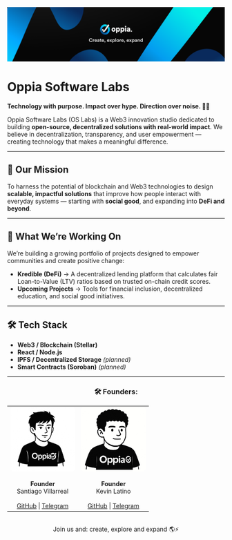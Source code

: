 <img src="./Oppia-Banners/Linkedin/pngs/Linkedin-Main-Banner.png" width="1000" />

# Oppia Software Labs

**Technology with purpose. Impact over hype. Direction over noise. 🎯🌟**

Oppia Software Labs (OS Labs) is a Web3 innovation studio dedicated to building **open-source, decentralized solutions with real-world impact**.
We believe in decentralization, transparency, and user empowerment — creating technology that makes a meaningful difference.

---

## 🚀 Our Mission

To harness the potential of blockchain and Web3 technologies to design **scalable, impactful solutions** that improve how people interact with everyday systems — starting with **social good**, and expanding into **DeFi and beyond**.


---

## 🚧 What We’re Working On

We’re building a growing portfolio of projects designed to empower communities and create positive change:

* **Kredible (DeFi)** → A decentralized lending platform that calculates fair Loan-to-Value (LTV) ratios based on trusted on-chain credit scores.
* **Upcoming Projects** → Tools for financial inclusion, decentralized education, and social good initiatives.

---

## 🛠️ Tech Stack

* **Web3 / Blockchain (Stellar)**
* **React / Node.js**
* **IPFS / Decentralized Storage** *(planned)*
* **Smart Contracts (Soroban)** *(planned)*

---




<h3 align="center">🛠️ Founders:</h3>
<table align="center" cellpadding="10">
  <tr>
    <td align="center">
      <img src="./WhatsApp Image 2025-04-24 at 22.12.17.jpeg" alt="Santiago Villarreal" width="150" style="border-radius: 8px;" />
      <br /><br />
      <strong>Founder</strong>
      <br />
      <span>Santiago Villarreal</span>
      <br /><br />
      <a href="https://github.com/Villarley" target="_blank">GitHub</a> | 
      <a href="https://t.me/villarley" target="_blank">Telegram</a>
    </td>
    <td align="center">
      <img src="./Kevin.jpeg" alt="Kevin Latino" width="150" style="border-radius: 8px;" />
      <br /><br />
      <strong>Founder</strong>
      <br />
      <span>Kevin Latino</span>
      <br /><br />
      <a href="https://github.com/KevinLatino" target="_blank">GitHub</a> | 
      <a href="https://t.me/kevlatino" target="_blank">Telegram</a>
    </td>
  </tr>
</table>


<br>

<div align="center">
Join us and: create, explore and expand 🌎⚡️
</div>
